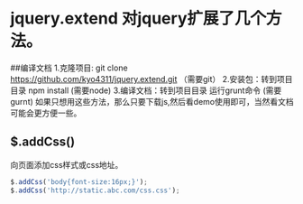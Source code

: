 # jquery.extend 对jquery扩展了几个方法。

##编译文档
1.克隆项目: git clone https://github.com/kyo4311/jquery.extend.git （需要git）
2.安装包：转到项目目录 npm install (需要node)
3.编译文档：转到项目目录 运行grunt命令 (需要gurnt)
如果只想用这些方法，那么只要下载js,然后看demo使用即可，当然看文档可能会更方便一些。

## $.addCss()
向页面添加css样式或css地址。
```js
$.addCss('body{font-size:16px;}');
$.addCss('http://static.abc.com/css.css');
```
